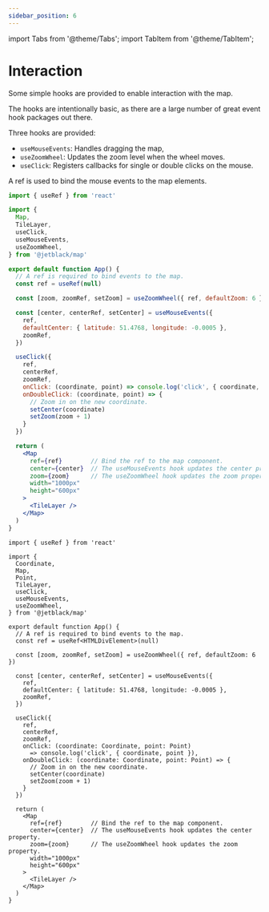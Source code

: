 ```yaml
---
sidebar_position: 6
---
```


import Tabs from '@theme/Tabs';
import TabItem from '@theme/TabItem';

# Interaction

Some simple hooks are provided to enable interaction with the map.

The hooks are intentionally basic, as there are a large number of
great event hook packages out there.

Three hooks are provided:

* `useMouseEvents`: Handles dragging the map,
* `useZoomWheel`: Updates the zoom level when the wheel moves.
* `useClick`: Registers callbacks for single or double clicks on the mouse.

A ref is used to bind the mouse events to the map elements.

<Tabs>
  <TabItem value='js' label='JS'>

```jsx
import { useRef } from 'react'

import {
  Map,
  TileLayer,
  useClick,
  useMouseEvents,
  useZoomWheel,
} from '@jetblack/map'

export default function App() {
  // A ref is required to bind events to the map.
  const ref = useRef(null)

  const [zoom, zoomRef, setZoom] = useZoomWheel({ ref, defaultZoom: 6 })

  const [center, centerRef, setCenter] = useMouseEvents({
    ref,
    defaultCenter: { latitude: 51.4768, longitude: -0.0005 },
    zoomRef,
  })

  useClick({
    ref,
    centerRef,
    zoomRef,
    onClick: (coordinate, point) => console.log('click', { coordinate, point }),
    onDoubleClick: (coordinate, point) => {
      // Zoom in on the new coordinate.
      setCenter(coordinate)
      setZoom(zoom + 1)
    }
  })

  return (
    <Map
      ref={ref}        // Bind the ref to the map component.
      center={center}  // The useMouseEvents hook updates the center property.
      zoom={zoom}      // The useZoomWheel hook updates the zoom property.
      width="1000px"
      height="600px"
    >
      <TileLayer />
    </Map>
  )
}
```

  </TabItem>
  <TabItem value='ts' label='TS'>

```tsx
import { useRef } from 'react'

import {
  Coordinate,
  Map,
  Point,
  TileLayer,
  useClick,
  useMouseEvents,
  useZoomWheel,
} from '@jetblack/map'

export default function App() {
  // A ref is required to bind events to the map.
  const ref = useRef<HTMLDivElement>(null)

  const [zoom, zoomRef, setZoom] = useZoomWheel({ ref, defaultZoom: 6 })

  const [center, centerRef, setCenter] = useMouseEvents({
    ref,
    defaultCenter: { latitude: 51.4768, longitude: -0.0005 },
    zoomRef,
  })

  useClick({
    ref,
    centerRef,
    zoomRef,
    onClick: (coordinate: Coordinate, point: Point)
      => console.log('click', { coordinate, point }),
    onDoubleClick: (coordinate: Coordinate, point: Point) => {
      // Zoom in on the new coordinate.
      setCenter(coordinate)
      setZoom(zoom + 1)
    }
  })

  return (
    <Map
      ref={ref}        // Bind the ref to the map component.
      center={center}  // The useMouseEvents hook updates the center property.
      zoom={zoom}      // The useZoomWheel hook updates the zoom property.
      width="1000px"
      height="600px"
    >
      <TileLayer />
    </Map>
  )
}
```

  </TabItem>
</Tabs>
